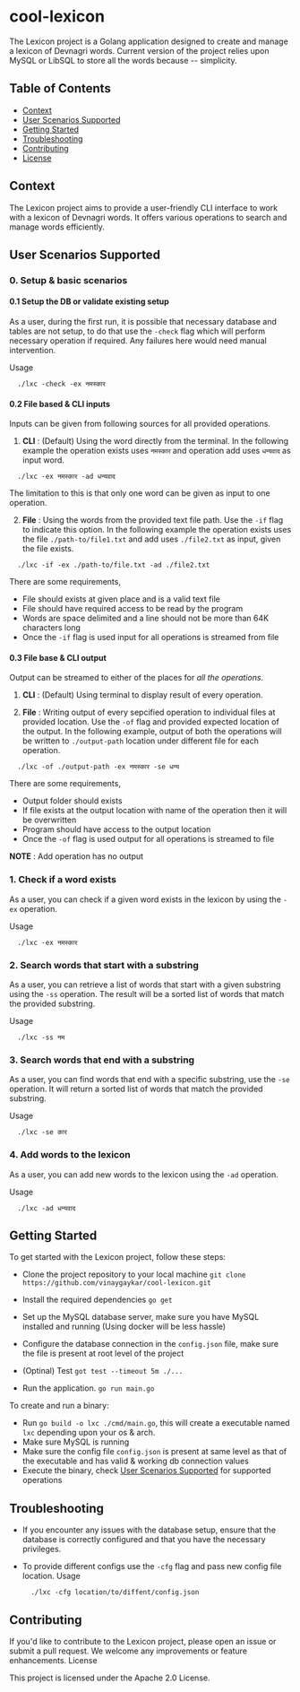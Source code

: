 # cool-lexicon

The Lexicon project is a Golang application designed to create and manage a lexicon of Devnagri words.
Current version of the project relies upon MySQL or LibSQL to store all the words because -- simplicity.



## Table of Contents
- [Context](https://github.com/vinaygaykar/cool-lexicon/edit/tech/docs/README.md#context)
- [User Scenarios Supported](https://github.com/vinaygaykar/cool-lexicon/edit/tech/docs/README.md#user-scenarios-supported)
- [Getting Started](https://github.com/vinaygaykar/cool-lexicon/edit/tech/docs/README.md#context)
- [Troubleshooting](https://github.com/vinaygaykar/cool-lexicon/edit/tech/docs/README.md#context)
- [Contributing](https://github.com/vinaygaykar/cool-lexicon/edit/tech/docs/README.md#context)
- [License](https://github.com/vinaygaykar/cool-lexicon/edit/tech/docs/README.md#context)



## Context

The Lexicon project aims to provide a user-friendly CLI interface to work with a lexicon of Devnagri words. It offers various operations to search and manage words efficiently.



## User Scenarios Supported


### 0. Setup & basic scenarios

#### 0.1 Setup the DB or validate existing setup
As a user, during the first run, it is possible that necessary database and tables are not setup, to do that use the `-check` flag which will perform necessary
operation if required. Any failures here would need manual intervention.

Usage
```console
  ./lxc -check -ex नमस्कार
```

#### 0.2 File based & CLI inputs

Inputs can be given from following sources for all provided operations.

1. **CLI** : (Default) Using the word directly from the terminal. 
In the following example the operation exists uses `नमस्कार` and operation add uses `धन्यवाद` as input word.
```console
  ./lxc -ex नमस्कार -ad धन्यवाद
```
The limitation to this is that only one word can be given as input to one operation.


2. **File** : Using the words from the provided text file path. Use the `-if` flag to indicate this option. 
In the following example the operation exists uses the file `./path-to/file1.txt` and add uses `./file2.txt` as input, given the file exists.
```console
  ./lxc -if -ex ./path-to/file.txt -ad ./file2.txt
```
There are some requirements, 
  - File should exists at given place and is a valid text file
  - File should have required access to be read by the program
  - Words are space delimited and a line should not be more than 64K characters long
  - Once the `-if` flag is used input for all operations is streamed from file

#### 0.3 File base & CLI output

Output can be streamed to either of the places for _all the operations_.

1. **CLI** : (Default) Using terminal to display result of every operation.

2. **File** : Writing output of every sepcified operation to individual files at provided location. Use the `-of` flag and provided expected location of the output.
In the following example, output of both the operations will be written to `./output-path` location under different file for each operation.
```console
  ./lxc -of ./output-path -ex नमस्कार -se धन्य
```
There are some requirements,
  - Output folder should exists
  - If file exists at the output location with name of the operation then it will be overwritten
  - Program should have access to the output location
  - Once the `-of` flag is used output for all operations is streamed to file

**NOTE** : Add operation has no output 


### 1. Check if a word exists

As a user, you can check if a given word exists in the lexicon by using the `-ex` operation. 

Usage
```console
  ./lxc -ex नमस्कार
```


### 2. Search words that start with a substring

As a user, you can retrieve a list of words that start with a given substring using the `-ss` operation. The result will be a sorted list of words that match the provided substring.

Usage
```console
  ./lxc -ss नम
```


### 3. Search words that end with a substring

As a user, you can find words that end with a specific substring, use the `-se` operation. It will return a sorted list of words that match the provided substring.

Usage
```console
  ./lxc -se कार
```


### 4. Add words to the lexicon

As a user, you can add new words to the lexicon using the `-ad` operation. 

Usage
```console
  ./lxc -ad धन्यवाद
```



## Getting Started

To get started with the Lexicon project, follow these steps:

- Clone the project repository to your local machine
  `git clone https://github.com/vinaygaykar/cool-lexicon.git`

- Install the required dependencies
  `go get`

- Set up the MySQL database server, make sure you have MySQL installed and running (Using docker will be less hassle)

- Configure the database connection in the `config.json` file, make sure the file is present at root level of the project

- (Optinal) Test
`got test --timeout 5m ./...`

- Run the application.
  `go run main.go`

To create and run a binary:

- Run `go build -o lxc ./cmd/main.go`, this will create a executable named `lxc` depending upon your os & arch.
- Make sure MySQL is running
- Make sure the config file `config.json` is present at same level as that of the executable and has valid & working db connection values
- Execute the binary, check [User Scenarios Supported](https://github.com/vinaygaykar/cool-lexicon/edit/tech/docs/README.md#user-scenarios-supported) for supported operations



## Troubleshooting

- If you encounter any issues with the database setup, ensure that the database is correctly configured and that you have the necessary privileges.

- To provide different configs use the `-cfg` flag and pass new config file location. Usage

  ```console
    ./lxc -cfg location/to/diffent/config.json
  ```



## Contributing

If you'd like to contribute to the Lexicon project, please open an issue or submit a pull request. We welcome any improvements or feature enhancements.
License

This project is licensed under the Apache 2.0 License.
